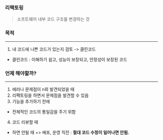 ### 리팩토링
> 소프트웨어 내부 코드 구조를 변경하는 것

### 목적
---
1. 내 코드에 나쁜 코드가 있는지 검토 -> 클린코드
  - 클린코드 : 이해하기 쉽고, 성능이 보장되고, 안정성이 보장된 코드

### 언제 해야할까?
---
1. 에러나 문제점이 n회 발견되었을 때
2. 리팩토링을 하면서 문제점을 발견할 수 있음
3. 기능을 추가하기 전에
  - 전체적인 코드의 통일감을 주기 위함
4. 코드 리뷰할 때

- 하면 안될 때
=> 배포, 운영 직전 : **절대 코드 수정이 일어나면 안됨.**
